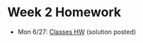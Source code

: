 # Week 2 Homework

- Mon 6/27: [Classes HW](https://github.com/ga-adi-nyc/Classes-HW) (solution posted)